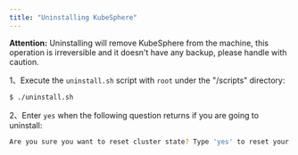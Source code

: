 ```yaml
---
title: "Uninstalling KubeSphere"
---
```


**Attention:** Uninstalling will remove KubeSphere from the machine, this operation is irreversible and it doesn't have any backup, please handle with caution.

1、Execute the `uninstall.sh` script with `root` under the "/scripts" directory:

```bash
$ ./uninstall.sh
```

2、Enter `yes` when the following question returns if you are going to uninstall:

```bash
Are you sure you want to reset cluster state? Type 'yes' to reset your cluster. [No]: 
``` 


